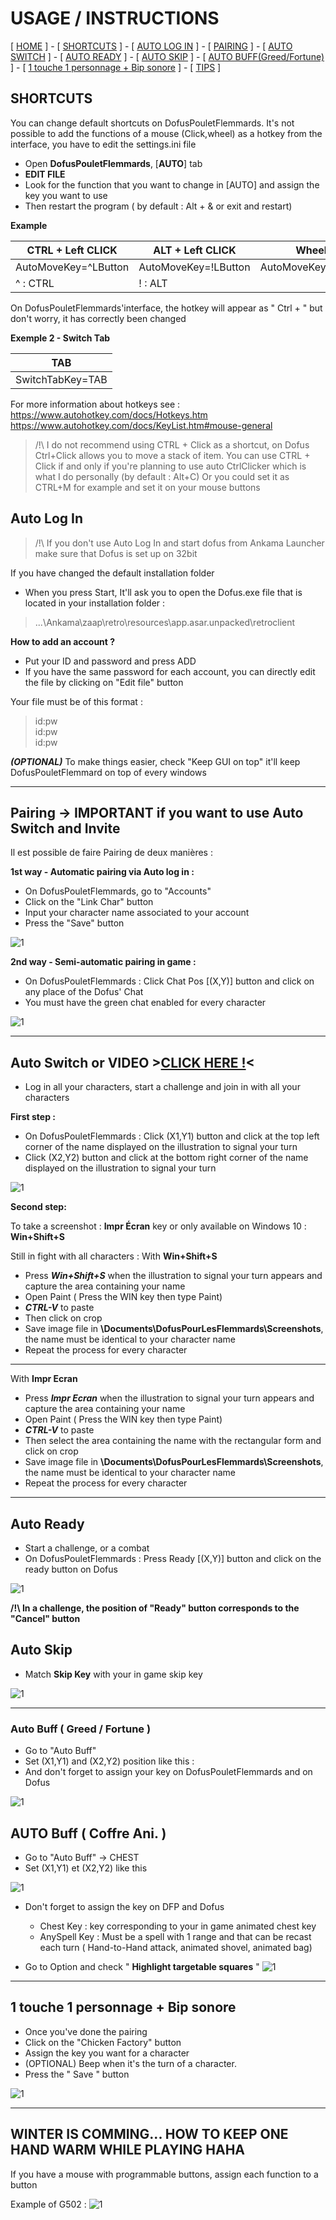


# USAGE / INSTRUCTIONS

[ [HOME](README.md) ] - [ [SHORTCUTS](#raccourcis) ] - [ [AUTO LOG IN](#autologin) ] - [ [PAIRING](#pairing) ] - [ [AUTO SWITCH](#autoswitch) ] -
[ [AUTO READY](#autoready) ] -  [ [AUTO SKIP](#autoskip) ] - [ [AUTO BUFF(Greed/Fortune)](#autobuff) ]  - [ [1 touche 1 personnage + Bip sonore](#onekey) ] - [ [TIPS](#tips) ] 

## SHORTCUTS <a name="raccourcis"></a>

You can change default shortcuts on DofusPouletFlemmards.
It's not possible to add the functions of a mouse (Click,wheel) as a hotkey from the interface, you have to edit the settings.ini file

- Open **DofusPouletFlemmards**,  [**AUTO**] tab
- **EDIT FILE**
- Look for the function that you want to change in [AUTO] and assign the key you want to use
- Then restart the program ( by default : Alt + & or exit and restart)

**Example**

| CTRL + Left CLICK               	| ALT + Left CLICK             	| WheelUp      	|
|------------------------------------	|------------------------------------	|---------------------	|
| AutoMoveKey=^LButton               	| AutoMoveKey=!LButton               	| AutoMoveKey=WheelUp 	|
| ^ : CTRL                           	| ! : ALT                            	|                     	|


On DofusPouletFlemmards'interface, the hotkey will appear as " Ctrl + " but don't worry, it has correctly been changed

**Exemple 2 - Switch Tab**<a name="tab"></a>

| TAB                	| 
|------------------------------------	|
| SwitchTabKey=TAB               	|


For more information about hotkeys see :
https://www.autohotkey.com/docs/Hotkeys.htm
https://www.autohotkey.com/docs/KeyList.htm#mouse-general

> /!\ I do not recommend using CTRL + Click as a shortcut, on Dofus Ctrl+Click allows you to move a stack of item.
You can use CTRL + Click if and only if you're planning to use auto CtrlClicker which is what I do personally (by default : Alt+C)
Or you could set it as CTRL+M for example and set it on your mouse buttons


## Auto Log In<a name="autologin"></a>

> /!\ If you don't use Auto Log In and start dofus from Ankama Launcher
> make sure that Dofus is set up on 32bit


If you have changed the default installation folder
- When you press Start, It'll ask you to open the Dofus.exe file that is located in your installation folder :
>...\Ankama\zaap\retro\resources\app.asar.unpacked\retroclient

**How to add an account ?**
- Put your ID and password and press ADD
- If you have the same password for each account, you can directly edit the file by clicking on "Edit file" button


Your file must be of this format :

>id:pw  
>id:pw  
>id:pw  

_**(OPTIONAL)**_ To make things easier, check "Keep GUI on top" it'll keep DofusPouletFlemmard on top of every windows

___



## Pairing -> IMPORTANT if you want to use Auto Switch and Invite <a name="pairing"></a>

Il est possible de faire Pairing de deux manières : 

**1st way - Automatic pairing via Auto log in :**

- On DofusPouletFlemmards, go to "Accounts"
- Click on the "Link Char" button 
- Input your character name associated to your account
- Press the "Save" button

![1](https://i.imgur.com/5tynqq2.png)

**2nd way - Semi-automatic pairing in game :**

- On DofusPouletFlemmards : Click Chat Pos [(X,Y)] button and click on any place of the Dofus' Chat
- You must have the green chat enabled for every character

![1](https://i.imgur.com/WabGtYn.png)

___

## Auto Switch<a name="autoswitch"></a> or VIDEO >[CLICK HERE !](https://www.youtube.com/watch?v=C-uG38r7FlI)<

- Log in all your characters, start a challenge and join in with all your characters

**First step :**
- On DofusPouletFlemmards : Click (X1,Y1) button and click at the top left corner of the name displayed on the illustration to signal your turn
-  Click (X2,Y2) button and click at the bottom right corner of the name displayed on the illustration to signal your turn

![1](https://i.imgur.com/Qxqme01.png)

**Second step:**

To take a screenshot :
 **Impr Écran** key or only available on Windows 10 : **Win+Shift+S**

Still in fight with all characters :
With **Win+Shift+S**
- Press _**Win+Shift+S**_ when the illustration to signal your turn appears and capture the area containing your name
- Open Paint ( Press the WIN key then type Paint)
- _**CTRL-V**_ to paste
- Then click on crop
- Save image file in **\Documents\DofusPourLesFlemmards\Screenshots**, the name must be identical to your character name
- Repeat the process for every character

___

With **Impr Ecran**
- Press _**Impr Ecran**_ when the illustration to signal your turn appears and capture the area containing your name
- Open Paint ( Press the WIN key then type Paint)
- _**CTRL-V**_ to paste
- Then select the area containing the name with the rectangular form and click on crop
- Save image file in **\Documents\DofusPourLesFlemmards\Screenshots**, the name must be identical to your character name
- Repeat the process for every character

___

## Auto Ready<a name="autoready"></a>

- Start a challenge, or a combat
- On DofusPouletFlemmards : Press Ready [(X,Y)] button and click on the ready button on Dofus

![1](https://i.imgur.com/ue8pKTs.png)

**/!\ In a challenge, the position of "Ready" button corresponds to the "Cancel" button**

## Auto Skip<a name="autoskip"></a>

- Match **Skip Key** with your in game skip key

![1](https://i.imgur.com/yigvyog.png)

___

### Auto Buff ( Greed / Fortune )<a name="autobuff"></a>

- Go to  "Auto Buff"
- Set (X1,Y1) and (X2,Y2) position like this : 
- And don't forget to assign your key on DofusPouletFlemmards and on Dofus

![1](https://i.imgur.com/zMmBeEF.png)

## AUTO Buff ( Coffre Ani. ) <a name="chest"></a>

- Go to  "Auto Buff" -> CHEST 
- Set (X1,Y1) et (X2,Y2) like this

![1](https://i.imgur.com/AHjjBZZ.png)

- Don't forget to assign the key on DFP and Dofus
   * Chest Key : key corresponding to your in game animated chest key
   * AnySpell Key : Must be a spell with 1 range and that can be recast each turn ( Hand-to-Hand attack, animated shovel, animated bag)

- Go to Option and check " **Highlight targetable squares** "
![1](https://i.imgur.com/pPmUlFD.png)

___
## 1 touche 1 personnage + Bip sonore <a name="onekey"></a>

- Once you've done the pairing
- Click on the "Chicken Factory" button
- Assign the key you want for a character
- (OPTIONAL) Beep when it's the turn of a character.
- Press the " Save " button

![1](https://i.imgur.com/k4BafzK.png)
___

## WINTER IS COMMING... HOW TO KEEP ONE HAND WARM WHILE PLAYING HAHA <a name="tips"></a>

If you have a mouse with programmable buttons, assign each function to a button

Example of G502 :
![1](https://imgur.com/Fsgapak.png)
